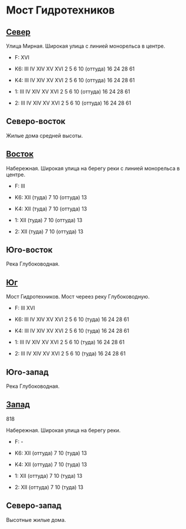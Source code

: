 # Мост Гидротехников

## [Север](./440095.md)

Улица Мирная.
Широкая улица с линией монорельса в центре.

* F:    XVI

* K6:   III IV  XIV XV  XVI
        2   5   6   10 (оттуда) 16  24  28  61
* K4:   III IV  XIV XV  XVI
        2   5   6   10 (оттуда) 16  24  28  61
* 1:    III IV  XIV XV  XVI
        2   5   6   10 (оттуда) 16  24  28  61
* 2:    III IV  XIV XV  XVI
        2   5   6   10 (оттуда) 16  24  28  61

## Северо-восток

Жилые дома средней высоты.

## [Восток](./10460095.md)

Набережная.
Широкая улица на берегу реки с линией монорельса в центре.

* F:    III

* K6:   XII (туда)
        7   10 (оттуда) 13
* K4:   XII (туда)
        7   10 (оттуда) 13
* 1:    XII (туда)
        7   10 (оттуда) 13
* 2:    XII (туда)
        7   10 (оттуда) 13

## Юго-восток

Река Глубоководная.

## [Юг](./450110.md)

Мост Гидротехников.
Мост череез реку Глубоководную.

* F:    III XVI

* K6:   III IV  XIV XV  XVI
        2   5   6   10 (туда)   16  24  28  61
* K4:   III IV  XIV XV  XVI
        2   5   6   10 (туда)   16  24  28  61
* 1:    III IV  XIV XV  XVI
        2   5   6   10 (туда)   16  24  28  61
* 2:    III IV  XIV XV  XVI
        2   5   6   10 (туда)   16  24  28  61

## Юго-запад

Река Глубоководная.

## [Запад](./400100.md)

818

Набережная.
Широкая улица на берегу реки.

* F:    -

* K6:   XII (оттуда)
        7   10 (туда)   13
* K4:   XII (оттуда)
        7   10 (туда)   13
* 1:    XII (оттуда)
        7   10 (туда)   13
* 2:    XII (оттуда)
        7   10 (туда)   13

## Северо-запад

Высотные жилые дома.

